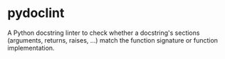 # pydoclint

A Python docstring linter to check whether a docstring's sections (arguments,
returns, raises, ...) match the function signature or function implementation.
